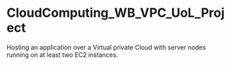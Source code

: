 # CloudComputing_WB_VPC_UoL_Project
Hosting an application over a Virtual private Cloud with server nodes running on at least two EC2 instances. 
